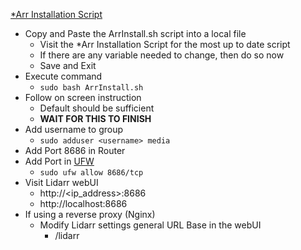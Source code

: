 [*Arr Installation Script](https://wiki.servarr.com/install-script)<br />

* Copy and Paste the ArrInstall.sh script into a local file
  * Visit the *Arr Installation Script for the most up to date script
  * If there are any variable needed to change, then do so now
  * Save and Exit
* Execute command
  * `sudo bash ArrInstall.sh`
* Follow on screen instruction
  * Default should be sufficient
  * **WAIT FOR THIS TO FINISH**
* Add username to group
  * `sudo adduser <username> media`
* Add Port 8686 in Router
* Add Port in [UFW](https://github.com/Cuates/ubuntuinstall/tree/main/system/ufw)
  * `sudo ufw allow 8686/tcp`
* Visit Lidarr webUI
  * http://<ip_address>:8686
  * http://localhost:8686
* If using a reverse proxy (Nginx)
  * Modify Lidarr settings general URL Base in the webUI
    * /lidarr
